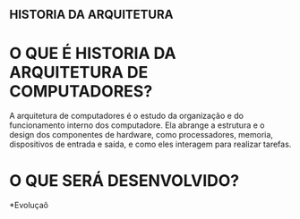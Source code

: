 ## HISTORIA DA ARQUITETURA

# O QUE É HISTORIA DA ARQUITETURA DE COMPUTADORES?
A arquitetura de computadores é o estudo da organização e do funcionamento interno dos computadore. Ela abrange a estrutura e o design dos componentes de hardware, como processadores, memoria, dispositivos de entrada e saída, e como eles interagem para realizar tarefas.
# O QUE SERÁ DESENVOLVIDO?
*Evoluçaõ